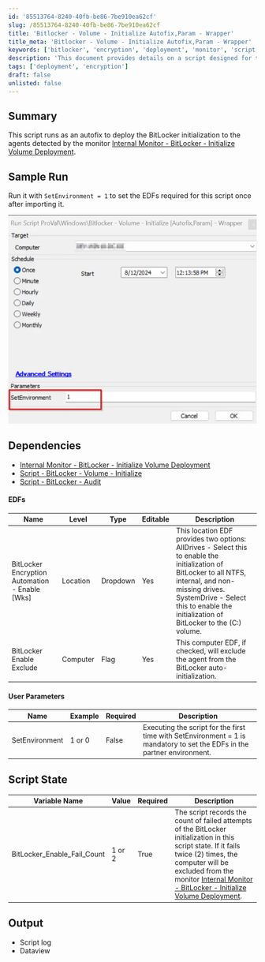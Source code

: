 ```yaml
---
id: '85513764-8240-40fb-be86-7be910ea62cf'
slug: /85513764-8240-40fb-be86-7be910ea62cf
title: 'Bitlocker - Volume - Initialize Autofix,Param - Wrapper'
title_meta: 'Bitlocker - Volume - Initialize Autofix,Param - Wrapper'
keywords: ['bitlocker', 'encryption', 'deployment', 'monitor', 'script']
description: 'This document provides details on a script designed for the automatic deployment of BitLocker initialization to agents detected by the Internal Monitor for BitLocker. It includes sample runs, dependencies, user parameters, and output details.'
tags: ['deployment', 'encryption']
draft: false
unlisted: false
---
```


## Summary

This script runs as an autofix to deploy the BitLocker initialization to the agents detected by the monitor [Internal Monitor - BitLocker - Initialize Volume Deployment](/docs/925adfc5-e119-4c56-937a-a31c3e171371).

## Sample Run

Run it with `SetEnvironment = 1` to set the EDFs required for this script once after importing it.

![Sample Run](../../../static/img/docs/85513764-8240-40fb-be86-7be910ea62cf/image_1_1.webp)

## Dependencies

- [Internal Monitor - BitLocker - Initialize Volume Deployment](/docs/925adfc5-e119-4c56-937a-a31c3e171371)
- [Script - BitLocker - Volume - Initialize](/docs/759a5a88-17ef-42e0-9145-4760aff7a3c9)
- [Script - BitLocker - Audit](/docs/d7d933e3-9668-4de9-9f44-7452198ab85a)

#### EDFs

| Name                                              | Level     | Type     | Editable | Description                                                                                                                                                                                                                                                                                                                                         |
|---------------------------------------------------|-----------|----------|----------|-----------------------------------------------------------------------------------------------------------------------------------------------------------------------------------------------------------------------------------------------------------------------------------------------------------------------------------------------------|
| BitLocker Encryption Automation - Enable [Wks]    | Location  | Dropdown | Yes      | This location EDF provides two options: AllDrives - Select this to enable the initialization of BitLocker to all NTFS, internal, and non-missing drives. SystemDrive - Select this to enable the initialization of BitLocker to the (C:) volume.                                                                                             |
| BitLocker Enable Exclude                           | Computer  | Flag     | Yes      | This computer EDF, if checked, will exclude the agent from the BitLocker auto-initialization.                                                                                                                                                                                                                                                       |

#### User Parameters

| Name            | Example | Required | Description                                                                                                                                                                     |
|-----------------|---------|----------|---------------------------------------------------------------------------------------------------------------------------------------------------------------------------------|
| SetEnvironment   | 1 or 0 | False    | Executing the script for the first time with SetEnvironment = 1 is mandatory to set the EDFs in the partner environment.                                                     |

## Script State

| Variable Name                     | Value    | Required | Description                                                                                                                                                                                                                     |
|-----------------------------------|----------|----------|---------------------------------------------------------------------------------------------------------------------------------------------------------------------------------------------------------------------------------|
| BitLocker_Enable_Fail_Count       | 1 or 2  | True     | The script records the count of failed attempts of the BitLocker initialization in this script state. If it fails twice (2) times, the computer will be excluded from the monitor [Internal Monitor - BitLocker - Initialize Volume Deployment](/docs/925adfc5-e119-4c56-937a-a31c3e171371). |

## Output

- Script log
- Dataview